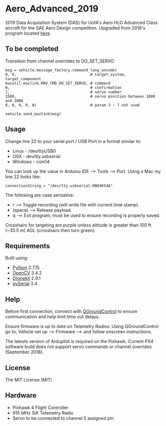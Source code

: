 # Aero_Advanced_2019
2019 Data Acquisition System (DAS) for UofA's Aero HLG Advanced Class aircraft for the SAE Aero Design competition. Upgraded from 2018's program located [here](https://github.com/MarkSherstan/Aero_HLG_Targeting_II).

## To be completed
Transition from channel overrides to DO_SET_SERVO.

```
msg = vehicle.message_factory.command_long_encode(
0, 0,                                 # target_system, target_component
mavutil.mavlink.MAV_CMD_DO_SET_SERVO, # command
0,                                    # confirmation
1,                                    # servo number
1500,                                 # servo position between 1000 and 2000
0, 0, 0, 0, 0)                        # param 3 ~ 7 not used

vehicle.send_mavlink(msg)
```

## Usage
Change line 22 to your serial port / USB Port in a format similar to:
* Linux - /dev/ttyUSB0
* OSX - dev/tty.usbserial
* Windows - com14

You can look up the value in Arduino IDE --> Tools --> Port. Using a Mac my line 22 looks like:

```
connectionString = "/dev/tty.usbserial-DN04K54A"
```

The following are case sensative:
* r --> Toggle recording (will write file with current time stamp).
* (space) --> Release payload.
* q --> Exit program, must be used to ensure recording is properly saved.

Crosshairs for targeting are purple unless altitude is greater than 100 ft (~30.5 m) AGL (crosshairs then turn green).

## Requirements
Built using:
* [Python](https://www.python.org) 2.7.15
* [OpenCV](https://opencv.org) 3.4.2
* [Dronekit](http://python.dronekit.io) 2.9.1
* [pySerial](https://pypi.org/project/pyserial/) 3.4

## Help
Before first connection, connect with [QGroundControl](http://qgroundcontrol.com) to ensure communication and help limit time out delays.

Ensure firmware is up to date on Telemetry Radios. Using QGroundControl go to, Vehicle set up --> Firmware --> and follow onscreen instructions.

The latests version of Ardupilot is required on the Pixhawk. Current PX4 software build does not support servo commands or channel overrides (September 2018).

## License
The MIT License (MIT)

## Hardware
* Pixhawk 4 Flight Controller
* 915 MHz SiK Telemetry Radio
* Servo to be connected to channel 5 assigned pin
